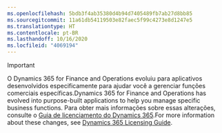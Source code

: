 ```yaml
---
ms.openlocfilehash: 5bdb3f4ab35380d4b94d7405489fb7ab27d8bb85
ms.sourcegitcommit: 11a61db54119503e82faec5f99c4273e8d1247e5
ms.translationtype: HT
ms.contentlocale: pt-BR
ms.lasthandoff: 10/16/2020
ms.locfileid: "4069194"
---
```

> [!IMPORTANT]
> <span data-ttu-id="dd08f-101">O Dynamics 365 for Finance and Operations evoluiu para aplicativos desenvolvidos especificamente para ajudar você a gerenciar funções comerciais específicas.</span><span class="sxs-lookup"><span data-stu-id="dd08f-101">Dynamics 365 for Finance and Operations has evolved into purpose-built applications to help you manage specific business functions.</span></span> <span data-ttu-id="dd08f-102">Para obter mais informações sobre essas alterações, consulte o [Guia de licenciamento do Dynamics 365](https://mbs.microsoft.com/Files/public/365/Dynamics365LicensingGuide.pdf).</span><span class="sxs-lookup"><span data-stu-id="dd08f-102">For more information about these changes, see [Dynamics 365 Licensing Guide](https://mbs.microsoft.com/Files/public/365/Dynamics365LicensingGuide.pdf).</span></span>
 
